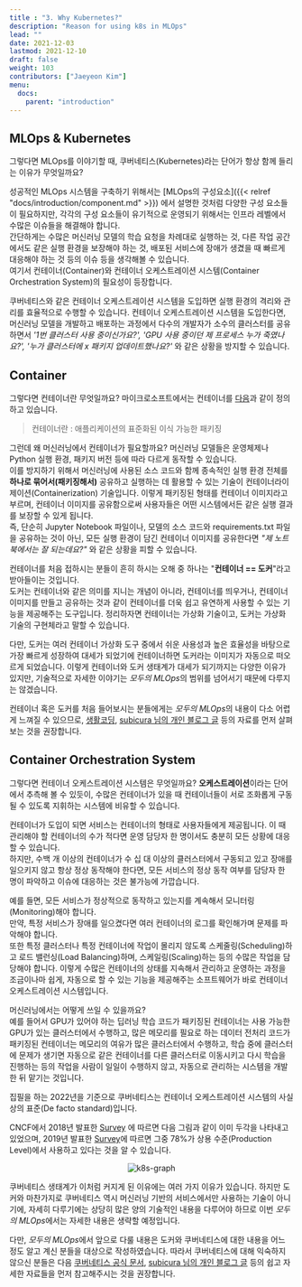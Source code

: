 ```yaml
---
title : "3. Why Kubernetes?"
description: "Reason for using k8s in MLOps"
lead: ""
date: 2021-12-03
lastmod: 2021-12-10
draft: false
weight: 103
contributors: ["Jaeyeon Kim"]
menu:
  docs:
    parent: "introduction"
---
```


## MLOps & Kubernetes

그렇다면 MLOps를 이야기할 때, 쿠버네티스(Kubernetes)라는 단어가 항상 함께 들리는 이유가 무엇일까요?

성공적인 MLOps 시스템을 구축하기 위해서는 [MLOps의 구성요소]({{< relref "docs/introduction/component.md" >}}) 에서 설명한 것처럼 다양한 구성 요소들이 필요하지만, 각각의 구성 요소들이 유기적으로 운영되기 위해서는 인프라 레벨에서 수많은 이슈들을 해결해야 합니다.  
간단하게는 수많은 머신러닝 모델의 학습 요청을 차례대로 실행하는 것, 다른 작업 공간에서도 같은 실행 환경을 보장해야 하는 것, 배포된 서비스에 장애가 생겼을 때 빠르게 대응해야 하는 것 등의 이슈 등을 생각해볼 수 있습니다.  
여기서 컨테이너(Container)와 컨테이너 오케스트레이션 시스템(Container Orchestration System)의 필요성이 등장합니다.

쿠버네티스와 같은 컨테이너 오케스트레이션 시스템을 도입하면 실행 환경의 격리와 관리를 효율적으로 수행할 수 있습니다. 컨테이너 오케스트레이션 시스템을 도입한다면, 머신러닝 모델을 개발하고 배포하는 과정에서 다수의 개발자가 소수의 클러스터를 공유하면서 *'1번 클러스터 사용 중이신가요?', 'GPU 사용 중이던 제 프로세스 누가 죽였나요?', '누가 클러스터에 x 패키지 업데이트했나요?'* 와 같은 상황을 방지할 수 있습니다.

## Container

그렇다면 컨테이너란 무엇일까요? 마이크로소프트에서는 컨테이너를 [다음](https://azure.microsoft.com/ko-kr/overview/what-is-a-container/)과 같이 정의하고 있습니다.

> 컨테이너란 : 애플리케이션의 표준화된 이식 가능한 패키징

그런데 왜 머신러닝에서 컨테이너가 필요할까요? 머신러닝 모델들은 운영체제나 Python 실행 환경, 패키지 버전 등에 따라 다르게 동작할 수 있습니다.  
이를 방지하기 위해서 머신러닝에 사용된 소스 코드와 함께 종속적인 실행 환경 전체를 **하나로 묶어서(패키징해서)** 공유하고 실행하는 데 활용할 수 있는 기술이 컨테이너라이제이션(Containerization) 기술입니다.
이렇게 패키징된 형태를 컨테이너 이미지라고 부르며, 컨테이너 이미지를 공유함으로써 사용자들은 어떤 시스템에서든 같은 실행 결과를 보장할 수 있게 됩니다.  
즉, 단순히 Jupyter Notebook 파일이나, 모델의 소스 코드와 requirements.txt 파일을 공유하는 것이 아닌, 모든 실행 환경이 담긴 컨테이너 이미지를 공유한다면 *"제 노트북에서는 잘 되는데요?"* 와 같은 상황을 피할 수 있습니다.

컨테이너를 처음 접하시는 분들이 흔히 하시는 오해 중 하나는 "**컨테이너 == 도커**"라고 받아들이는 것입니다.  
도커는 컨테이너와 같은 의미를 지니는 개념이 아니라, 컨테이너를 띄우거나, 컨테이너 이미지를 만들고 공유하는 것과 같이 컨테이너를 더욱 쉽고 유연하게 사용할 수 있는 기능을 제공해주는 도구입니다. 정리하자면 컨테이너는 가상화 기술이고, 도커는 가상화 기술의 구현체라고 말할 수 있습니다.

다만, 도커는 여러 컨테이너 가상화 도구 중에서 쉬운 사용성과 높은 효율성을 바탕으로 가장 빠르게 성장하여 대세가 되었기에 컨테이너하면 도커라는 이미지가 자동으로 떠오르게 되었습니다. 이렇게 컨테이너와 도커 생태계가 대세가 되기까지는 다양한 이유가 있지만, 기술적으로 자세한 이야기는 *모두의 MLOps*의 범위를 넘어서기 때문에 다루지는 않겠습니다.

컨테이너 혹은 도커를 처음 들어보시는 분들에게는 *모두의 MLOps*의 내용이 다소 어렵게 느껴질 수 있으므로, [생활코딩](https://opentutorials.org/course/4781), [subicura 님의 개인 블로그 글](https://subicura.com/2017/01/19/docker-guide-for-beginners-1.html) 등의 자료를 먼저 살펴보는 것을 권장합니다.

## Container Orchestration System

그렇다면 컨테이너 오케스트레이션 시스템은 무엇일까요? **오케스트레이션**이라는 단어에서 추측해 볼 수 있듯이, 수많은 컨테이너가 있을 때 컨테이너들이 서로 조화롭게 구동될 수 있도록 지휘하는 시스템에 비유할 수 있습니다.

컨테이너가 도입이 되면 서비스는 컨테이너의 형태로 사용자들에게 제공됩니다. 이 때 관리해야 할 컨테이너의 수가 적다면 운영 담당자 한 명이서도 충분히 모든 상황에 대응할 수 있습니다.  
하지만, 수백 개 이상의 컨테이너가 수 십 대 이상의 클러스터에서 구동되고 있고 장애를 일으키지 않고 항상 정상 동작해야 한다면, 모든 서비스의 정상 동작 여부를 담당자 한 명이 파악하고 이슈에 대응하는 것은 불가능에 가깝습니다.

예를 들면, 모든 서비스가 정상적으로 동작하고 있는지를 계속해서 모니터링(Monitoring)해야 합니다.  
만약, 특정 서비스가 장애를 일으켰다면 여러 컨테이너의 로그를 확인해가며 문제를 파악해야 합니다.  
또한 특정 클러스터나 특정 컨테이너에 작업이 몰리지 않도록 스케줄링(Scheduling)하고 로드 밸런싱(Load Balancing)하며, 스케일링(Scaling)하는 등의 수많은 작업을 담당해야 합니다.
이렇게 수많은 컨테이너의 상태를 지속해서 관리하고 운영하는 과정을 조금이나마 쉽게, 자동으로 할 수 있는 기능을 제공해주는 소프트웨어가 바로 컨테이너 오케스트레이션 시스템입니다.  

머신러닝에서는 어떻게 쓰일 수 있을까요?  
예를 들어서 GPU가 있어야 하는 딥러닝 학습 코드가 패키징된 컨테이너는 사용 가능한 GPU가 있는 클러스터에서 수행하고, 많은 메모리를 필요로 하는 데이터 전처리 코드가 패키징된 컨테이너는 메모리의 여유가 많은 클러스터에서 수행하고, 학습 중에 클러스터에 문제가 생기면 자동으로 같은 컨테이너를 다른 클러스터로 이동시키고 다시 학습을 진행하는 등의 작업을 사람이 일일이 수행하지 않고, 자동으로 관리하는 시스템을 개발한 뒤 맡기는 것입니다.

집필을 하는 2022년을 기준으로 쿠버네티스는 컨테이너 오케스트레이션 시스템의 사실상의 표준(De facto standard)입니다.

CNCF에서 2018년 발표한 [Survey](https://www.cncf.io/blog/2018/08/29/cncf-survey-use-of-cloud-native-technologies-in-production-has-grown-over-200-percent/) 에 따르면 다음 그림과 같이 이미 두각을 나타내고 있었으며, 2019년 발표한 [Survey](https://www.cncf.io/wp-content/uploads/2020/08/CNCF_Survey_Report.pdf)에 따르면 그중 78%가 상용 수준(Production Level)에서 사용하고 있다는 것을 알 수 있습니다.

<p align="center">
  <img src="/images/docs/introduction/k8s-graph.png" title="k8s-graph"/>
</p>

쿠버네티스 생태계가 이처럼 커지게 된 이유에는 여러 가지 이유가 있습니다. 하지만 도커와 마찬가지로 쿠버네티스 역시 머신러닝 기반의 서비스에서만 사용하는 기술이 아니기에, 자세히 다루기에는 상당히 많은 양의 기술적인 내용을 다루어야 하므로 이번 *모두의 MLOps*에서는 자세한 내용은 생략할 예정입니다.

다만, *모두의 MLOps*에서 앞으로 다룰 내용은 도커와 쿠버네티스에 대한 내용을 어느 정도 알고 계신 분들을 대상으로 작성하였습니다. 따라서 쿠버네티스에 대해 익숙하지 않으신 분들은 다음 [쿠버네티스 공식 문서](https://kubernetes.io/ko/docs/concepts/overview/what-is-kubernetes/), [subicura 님의 개인 블로그 글](https://subicura.com/k8s/) 등의 쉽고 자세한 자료들을 먼저 참고해주시는 것을 권장합니다.
